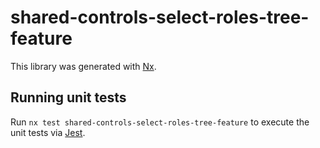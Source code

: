 # shared-controls-select-roles-tree-feature

This library was generated with [Nx](https://nx.dev).

## Running unit tests

Run `nx test shared-controls-select-roles-tree-feature` to execute the unit tests via [Jest](https://jestjs.io).
